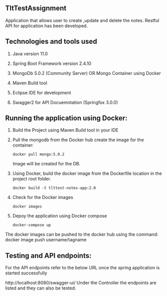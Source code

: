 ## TltTestAssignment
Application that allows user to create ,update and delete the notes. Restful API for application has been developed.

## Technologies and tools used

  1. Java version 11.0 

  2. Spring Boot Framework version 2.4.10
 
  3. MongoDb 5.0.2 (Community Server) OR Mongo Container using Docker 
 
  4. Maven Build tool

  5. Eclipse IDE for development

  6. Swagger2 for API Docuemntation (Springfox 3.0.0)

## Running the application using Docker:
 1. Build the Project using Maven Build tool in your IDE
 2. Pull the mongodb from the Docker hub create the image for the container:
    ```docker
    docker pull mongo:5.0.2
    ```
    Image will be created for the DB.
    
 3. Using Docker, build the docker image from the Dockerfile location in the project root folder.
    ```docker
    docker build -t tlttest-notes-app:2.0
    ```
 4. Check for the Docker images
    ```docker
    docker images
    ```
 5. Depoy the application using Docker compose
    ```docker-compose 
    docker-compose up
    ```

The docker images can be pushed to the docker hub using the command:
docker image push username/tagname

## Testing and API endpoints:
  For the API endpoints refer to the below URL once the spring application is started successfully

http://localhost:8080/swagger-ui/ Under the Controller the endpoints are listed and they can also be tested.

